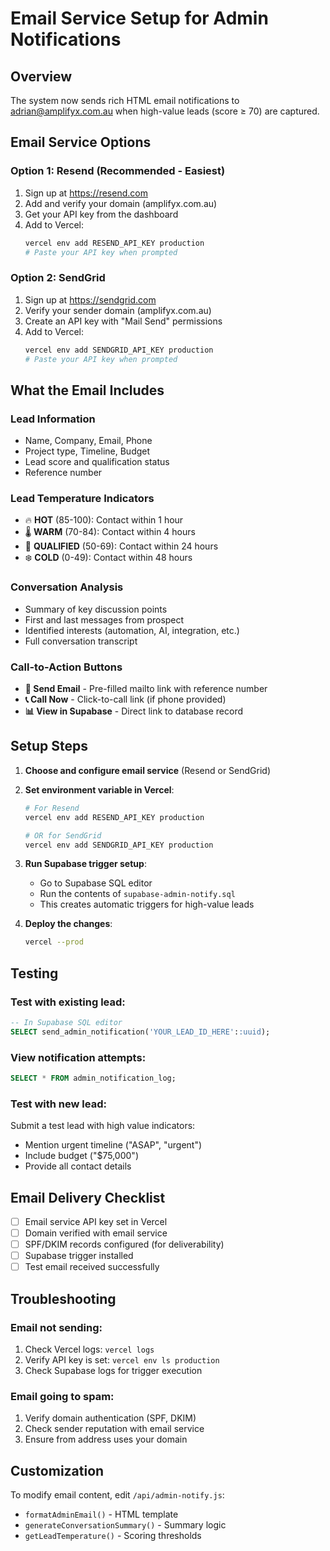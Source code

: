 # Email Service Setup for Admin Notifications

## Overview
The system now sends rich HTML email notifications to adrian@amplifyx.com.au when high-value leads (score ≥ 70) are captured.

## Email Service Options

### Option 1: Resend (Recommended - Easiest)
1. Sign up at https://resend.com
2. Add and verify your domain (amplifyx.com.au)
3. Get your API key from the dashboard
4. Add to Vercel:
   ```bash
   vercel env add RESEND_API_KEY production
   # Paste your API key when prompted
   ```

### Option 2: SendGrid
1. Sign up at https://sendgrid.com
2. Verify your sender domain (amplifyx.com.au)
3. Create an API key with "Mail Send" permissions
4. Add to Vercel:
   ```bash
   vercel env add SENDGRID_API_KEY production
   # Paste your API key when prompted
   ```

## What the Email Includes

### Lead Information
- Name, Company, Email, Phone
- Project type, Timeline, Budget
- Lead score and qualification status
- Reference number

### Lead Temperature Indicators
- 🔥 **HOT** (85-100): Contact within 1 hour
- 🌡️ **WARM** (70-84): Contact within 4 hours
- 💫 **QUALIFIED** (50-69): Contact within 24 hours
- ❄️ **COLD** (0-49): Contact within 48 hours

### Conversation Analysis
- Summary of key discussion points
- First and last messages from prospect
- Identified interests (automation, AI, integration, etc.)
- Full conversation transcript

### Call-to-Action Buttons
- **📧 Send Email** - Pre-filled mailto link with reference number
- **📞 Call Now** - Click-to-call link (if phone provided)
- **📊 View in Supabase** - Direct link to database record

## Setup Steps

1. **Choose and configure email service** (Resend or SendGrid)

2. **Set environment variable in Vercel**:
   ```bash
   # For Resend
   vercel env add RESEND_API_KEY production
   
   # OR for SendGrid
   vercel env add SENDGRID_API_KEY production
   ```

3. **Run Supabase trigger setup**:
   - Go to Supabase SQL editor
   - Run the contents of `supabase-admin-notify.sql`
   - This creates automatic triggers for high-value leads

4. **Deploy the changes**:
   ```bash
   vercel --prod
   ```

## Testing

### Test with existing lead:
```sql
-- In Supabase SQL editor
SELECT send_admin_notification('YOUR_LEAD_ID_HERE'::uuid);
```

### View notification attempts:
```sql
SELECT * FROM admin_notification_log;
```

### Test with new lead:
Submit a test lead with high value indicators:
- Mention urgent timeline ("ASAP", "urgent")
- Include budget ("$75,000")
- Provide all contact details

## Email Delivery Checklist

- [ ] Email service API key set in Vercel
- [ ] Domain verified with email service
- [ ] SPF/DKIM records configured (for deliverability)
- [ ] Supabase trigger installed
- [ ] Test email received successfully

## Troubleshooting

### Email not sending:
1. Check Vercel logs: `vercel logs`
2. Verify API key is set: `vercel env ls production`
3. Check Supabase logs for trigger execution

### Email going to spam:
1. Verify domain authentication (SPF, DKIM)
2. Check sender reputation with email service
3. Ensure from address uses your domain

## Customization

To modify email content, edit `/api/admin-notify.js`:
- `formatAdminEmail()` - HTML template
- `generateConversationSummary()` - Summary logic
- `getLeadTemperature()` - Scoring thresholds